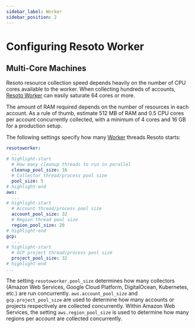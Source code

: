 ```yaml
---
sidebar_label: Worker
sidebar_position: 2
---
```


# Configuring Resoto Worker

## Multi-Core Machines

Resoto resource collection speed depends heavily on the number of CPU cores available to the worker. When collecting hundreds of accounts, [Resoto Worker](../../concepts/components/worker.md) can easily saturate 64 cores or more.

The amount of RAM required depends on the number of resources in each account. As a rule of thumb, estimate 512 MB of RAM and 0.5 CPU cores per account concurrently collected, with a minimum of 4 cores and 16 GB for a production setup.

The following settings specify how many [Worker](../../concepts/components/worker.md) threads Resoto starts:

```yaml
resotoworker:
  ...
# highlight-start
  # How many cleanup threads to run in parallel
  cleanup_pool_size: 16
  # Collector thread/process pool size
  pool_size: 5
# highlight-end
aws:
  ...
# highlight-start
  # Account thread/process pool size
  account_pool_size: 32
  # Region thread pool size
  region_pool_size: 20
# highlight-end
gcp:
  ...
# highlight-start
  # GCP project thread/process pool size
  project_pool_size: 32
# highlight-end
...
```

The setting `resotoworker.pool_size` determines how many collectors (Amazon Web Services, Google Cloud Platform, DigitalOcean, Kubernetes, etc.) are run concurrently. `aws.account_pool_size` and `gcp.project_pool_size` are used to determine how many accounts or projects respectively are collected concurrently. Within Amazon Web Services, the setting `aws.region_pool_size` is used to determine how many regions per account are collected concurrently.
